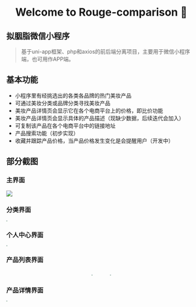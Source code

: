 <h1 align="center">Welcome to Rouge-comparison 👋</h1>

## 拟胭脂微信小程序

> 基于uni-app框架、php和axios的前后端分离项目，主要用于微信小程序端，也可用作APP端。

## 基本功能

- 小程序里有经挑选出的各类各品牌的热门美妆产品
- 可通过美妆分类或品牌分类寻找美妆产品
- 美妆产品详情页会显示它在各个电商平台上的价格，即比价功能
- 美妆产品详情页会显示具体的产品描述（现缺少数据，后续迭代会加入）
- 可复制该产品在各个电商平台中的链接地址
- 产品搜索功能（初步实现）
- 收藏并跟踪产品价格，当产品价格发生变化是会提醒用户（开发中）

## 部分截图

###	主界面

<img src="https://s1.ax1x.com/2020/04/17/JVKzuV.jpg" />

###	分类界面

<img src="https://www.xiaoqw.online/nyz/img/Preview/class.png" style="zoom: 20%;" />

###	个人中心界面

<img src="https://www.xiaoqw.online/nyz/img/Preview/user.png" style="zoom: 20%;" />

###	产品列表界面

<figure class="half" style="text-align: center;">
    <img src="https://www.xiaoqw.online/nyz/img/Preview/list1.png" style="zoom: 20%; margin-right: 10%" />
    <img src="https://www.xiaoqw.online/nyz/img/Preview/list2.png" style="zoom: 20%;" />
</figure>

###	产品详情界面

<img src="https://www.xiaoqw.online/nyz/img/Preview/good.png" style="zoom: 20%;" />
